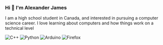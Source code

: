 ### Hi 👋 I'm Alexander James 
I am a high school student in Canada, and interested in pursuing a computer science career. I love learning about computers and how things work on a technical level

![C++](https://img.shields.io/badge/c++-%2300599C.svg?style=for-the-badge&logo=c%2B%2B&logoColor=white) ![Python](https://img.shields.io/badge/python-3670A0?style=for-the-badge&logo=python&logoColor=ffdd54) ![Arduino](https://img.shields.io/badge/-Arduino-00979D?style=for-the-badge&logo=Arduino&logoColor=white) ![Firefox](https://img.shields.io/badge/Firefox-FF7139?style=for-the-badge&logo=Firefox-Browser&logoColor=white)







